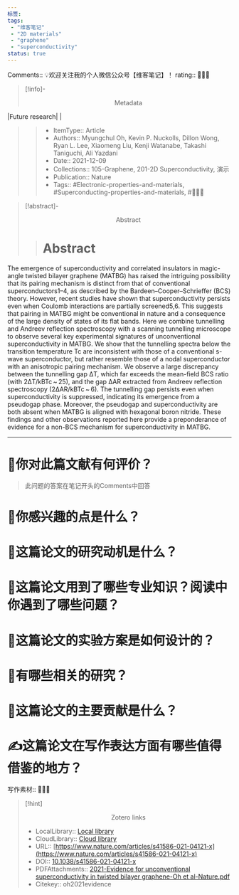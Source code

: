 ```yaml
---
标签: 
tags:
 - "维客笔记"
 - "2D materials"
 - "graphene"
 - "superconductivity"
status: true
---
```

Comments:: 💡欢迎关注我的个人微信公众号【维客笔记】！
rating:: 🍓🍓🍓
>[!info]- <center>Metadata</center>
>
|Future research|  |
>>* ItemType:: Article      
>>* Authors:: Myungchul Oh, Kevin P. Nuckolls, Dillon Wong, Ryan L. Lee, Xiaomeng Liu, Kenji Watanabe, Takashi Taniguchi, Ali Yazdani      
>>* Date:: 2021-12-09   
>>* Collections:: 105-Graphene, 201-2D Superconductivity, 演示  
>>* Publication:: Nature    
>>* Tags::  #Electronic-properties-and-materials, #Superconducting-properties-and-materials, #🍉🍉🍉  

>[!abstract]- <center>Abstract</center>
>
>># Abstract
 The emergence of superconductivity and correlated insulators in magic-angle twisted bilayer graphene (MATBG) has raised the intriguing possibility that its pairing mechanism is distinct from that of conventional superconductors1–4, as described by the Bardeen–Cooper–Schrieffer (BCS) theory. However, recent studies have shown that superconductivity persists even when Coulomb interactions are partially screened5,6. This suggests that pairing in MATBG might be conventional in nature and a consequence of the large density of states of its flat bands. Here we combine tunnelling and Andreev reflection spectroscopy with a scanning tunnelling microscope to observe several key experimental signatures of unconventional superconductivity in MATBG. We show that the tunnelling spectra below the transition temperature Tc are inconsistent with those of a conventional s-wave superconductor, but rather resemble those of a nodal superconductor with an anisotropic pairing mechanism. We observe a large discrepancy between the tunnelling gap ΔT, which far exceeds the mean-field BCS ratio (with 2ΔT/kBTc ~ 25), and the gap ΔAR extracted from Andreev reflection spectroscopy (2ΔAR/kBTc ~ 6). The tunnelling gap persists even when superconductivity is suppressed, indicating its emergence from a pseudogap phase. Moreover, the pseudogap and superconductivity are both absent when MATBG is aligned with hexagonal boron nitride. These findings and other observations reported here provide a preponderance of evidence for a non-BCS mechanism for superconductivity in MATBG.

----------------------------------------------------------------------------------------------
# 🍨你对此篇文献有何评价？

>此问题的答案在笔记开头的Comments中回答


# 🍛你感兴趣的点是什么？



# 🍔这篇论文的研究动机是什么？




# 🥪这篇论文用到了哪些专业知识？阅读中你遇到了哪些问题？ 



# 🍚这篇论文的实验方案是如何设计的？ 




# 🌮有哪些相关的研究？




# 🍝这篇论文的主要贡献是什么？



# ✍这篇论文在写作表达方面有哪些值得借鉴的地方？

写作素材:: 📌📌📌



>[!hint] <center>Zotero links</center>
>
>* LocalLibrary:: [Local library](zotero://select/items/1_878UTIRH)    
>* CloudLibrary:: [Cloud library](http://zotero.org/users/6360064/items/878UTIRH)  
>* URL:: [https://www.nature.com/articles/s41586-021-04121-x](https://www.nature.com/articles/s41586-021-04121-x)  
>* DOI:: [10.1038/s41586-021-04121-x](https://doi.org/10.1038/s41586-021-04121-x)    
>* PDFAttachments:: [2021-Evidence for unconventional superconductivity in twisted bilayer graphene-Oh et al-Nature.pdf](zotero://open-pdf/library/items/NTTPVVG4)  
>* Citekey:: oh2021evidence   
